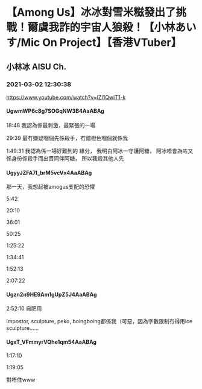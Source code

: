 # 【Among Us】冰冰對雪米糍發出了挑戰！爾虞我詐的宇宙人狼殺！【小林あいす/Mic On Project】【香港VTuber】

## 小林冰 AISU Ch. 

### 2021-03-02 12:30:38

https://www.youtube.com/watch?v=lZI1QwiT1-k

#### UgwmWP6c8g7SOGqNW3B4AaABAg

18:48 我認為係最刺激，最緊張的一場

29:39 最冇嫌疑嗰個先係殺手，冇錯橙色嗰個就係我

1:49:31 我認為係一場好難到的 緣分， 我明白阿冰一守護阿糖，  阿冰唔會為咗又係身份係殺手而出賣同伴阿糖， 所以我殺其他人先



#### UgyyJZFA7l_brM5vcVx4AaABAg

那一天，我想起被amogus支配的恐懼

5:42

20:10

36:01

50:25

1:25:22

1:34:41

1:52:13

2:07:22



#### Ugzn2n9HE9Am1gUpZ5J4AaABAg

2:52:10 自肥用

Impostor, sculpture, peko, boingboing都係我（可惡，因為字數限制冇得用ice sculpture......



#### UgxT_VFmmyrVQhe1qm54AaABAg

1:17:10

1:19:05

對唔住www

